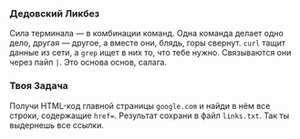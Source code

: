### Дедовский Ликбез

Сила терминала — в комбинации команд. Одна команда делает одно дело, другая — другое, а вместе они, блядь, горы свернут. `curl` тащит данные из сети, а `grep` ищет в них то, что тебе нужно. Связываются они через пайп `|`. Это основа основ, салага.

### Твоя Задача

Получи HTML-код главной страницы `google.com` и найди в нём все строки, содержащие `href=`. Результат сохрани в файл `links.txt`. Так ты выдернешь все ссылки.
